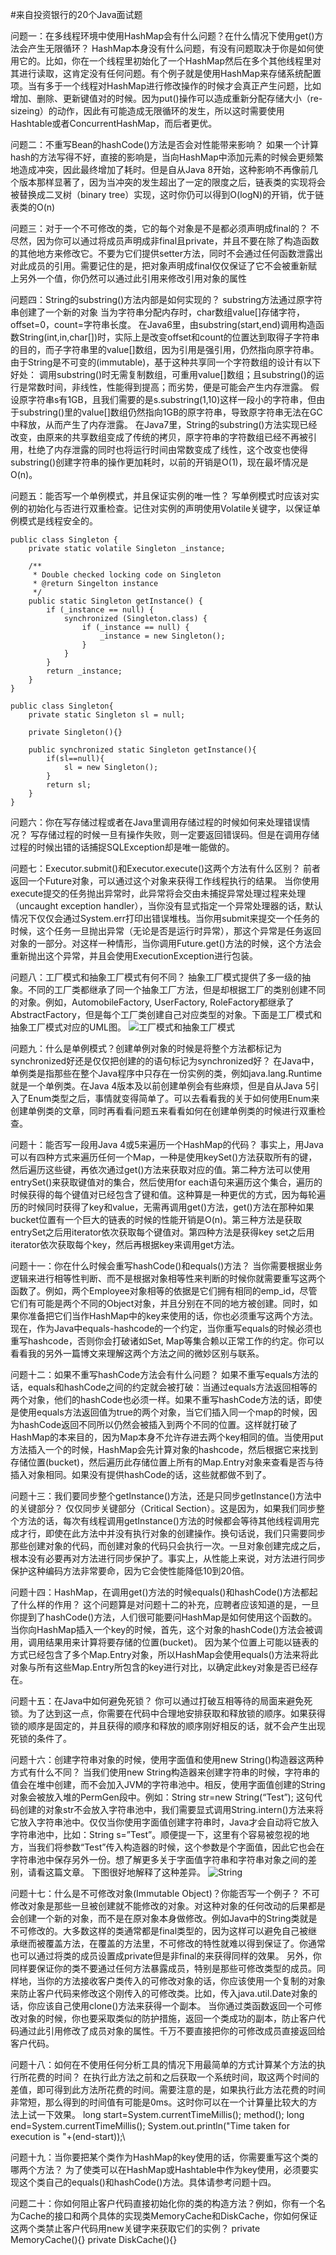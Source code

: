 #来自投资银行的20个Java面试题

问题一：在多线程环境中使用HashMap会有什么问题？在什么情况下使用get()方法会产生无限循环？
HashMap本身没有什么问题，有没有问题取决于你是如何使用它的。比如，你在一个线程里初始化了一个HashMap然后在多个其他线程里对其进行读取，这肯定没有任何问题。有个例子就是使用HashMap来存储系统配置项。当有多于一个线程对HashMap进行修改操作的时候才会真正产生问题，比如增加、删除、更新键值对的时候。因为put()操作可以造成重新分配存储大小（re-sizeing）的动作，因此有可能造成无限循环的发生，所以这时需要使用Hashtable或者ConcurrentHashMap，而后者更优。

问题二：不重写Bean的hashCode()方法是否会对性能带来影响？
如果一个计算hash的方法写得不好，直接的影响是，当向HashMap中添加元素的时候会更频繁地造成冲突，因此最终增加了耗时。但是自从Java 8开始，这种影响不再像前几个版本那样显著了，因为当冲突的发生超出了一定的限度之后，链表类的实现将会被替换成二叉树（binary tree）实现，这时你仍可以得到O(logN)的开销，优于链表类的O(n)

问题三：对于一个不可修改的类，它的每个对象是不是都必须声明成final的？
不尽然，因为你可以通过将成员声明成非final且private，并且不要在除了构造函数的其他地方来修改它。不要为它们提供setter方法，同时不会通过任何函数泄露出对此成员的引用。需要记住的是，把对象声明成final仅仅保证了它不会被重新赋上另外一个值，你仍然可以通过此引用来修改引用对象的属性

问题四：String的substring()方法内部是如何实现的？
substring方法通过原字符串创建了一个新的对象
当为字符串分配内存时，char数组value[]存储字符，offset=0，count=字符串长度。
在Java6里，由substring(start,end)调用构造函数String(int,in,char[])时，实际上是改变offset和count的位置达到取得子字符串的目的，而子字符串里的value[]数组，因为引用是强引用，仍然指向原字符串。
由于String是不可变的(immutable)，基于这种共享同一个字符数组的设计有以下好处： 调用substring()时无需复制数组，可重用value[]数组；且substring()的运行是常数时间，非线性，性能得到提高；而劣势，便是可能会产生内存泄露。
假设原字符串s有1GB，且我们需要的是s.substring(1,10)这样一段小的字符串，但由于substring()里的value[]数组仍然指向1GB的原字符串，导致原字符串无法在GC中释放，从而产生了内存泄露。
在Java7里，String的substring()方法实现已经改变，由原来的共享数组变成了传统的拷贝，原字符串的字符数组已经不再被引用，杜绝了内存泄露的同时也将运行时间由常数变成了线性，这个改变也使得substring()创建字符串的操作更加耗时，以前的开销是O(1)，现在最坏情况是O(n)。

问题五：能否写一个单例模式，并且保证实例的唯一性？
写单例模式时应该对实例的初始化与否进行双重检查。记住对实例的声明使用Volatile关键字，以保证单例模式是线程安全的。

	public class Singleton {
	    private static volatile Singleton _instance;
	
	    /**
	     * Double checked locking code on Singleton
	     * @return Singelton instance
	     */
	    public static Singleton getInstance() {
	        if (_instance == null) {
	            synchronized (Singleton.class) {
	                if (_instance == null) {
	                    _instance = new Singleton();
	                }
	            }
	        }
	        return _instance;
	    }
	}
	
	public class Singleton{
		private static Singleton sl = null;
	
		private Singleton(){}
	
		public synchronized static Singleton getInstance(){
			if(sl==null){
				sl = new Singleton();
			}
			return sl;
		}
	}

问题六：你在写存储过程或者在Java里调用存储过程的时候如何来处理错误情况？
写存储过程的时候一旦有操作失败，则一定要返回错误码。但是在调用存储过程的时候出错的话捕捉SQLException却是唯一能做的。

问题七：Executor.submit()和Executor.execute()这两个方法有什么区别？
前者返回一个Future对象，可以通过这个对象来获得工作线程执行的结果。
当你使用execute提交的任务抛出异常时，此异常将会交由未捕捉异常处理过程来处理（uncaught exception handler），当你没有显式指定一个异常处理器的话，默认情况下仅仅会通过System.err打印出错误堆栈。当你用submit来提交一个任务的时候，这个任务一旦抛出异常（无论是否是运行时异常），那这个异常是任务返回对象的一部分。对这样一种情形，当你调用Future.get()方法的时候，这个方法会重新抛出这个异常，并且会使用ExecutionException进行包装。

问题八：工厂模式和抽象工厂模式有何不同？
抽象工厂模式提供了多一级的抽象。不同的工厂类都继承了同一个抽象工厂方法，但是却根据工厂的类别创建不同的对象。例如，AutomobileFactory, UserFactory, RoleFactory都继承了AbstractFactory，但是每个工厂类创建自己对应类型的对象。下面是工厂模式和抽象工厂模式对应的UML图。
![](./工厂模式和抽象工厂模式.jpg '工厂模式和抽象工厂模式')

问题九：什么是单例模式？创建单例对象的时候是将整个方法都标记为synchronized好还是仅仅把创建的的语句标记为synchronized好？
在Java中，单例类是指那些在整个Java程序中只存在一份实例的类，例如java.lang.Runtime就是一个单例类。在Java 4版本及以前创建单例会有些麻烦，但是自从Java 5引入了Enum类型之后，事情就变得简单了。可以去看看我的关于如何使用Enum来创建单例类的文章，同时再看看问题五来看看如何在创建单例类的时候进行双重检查。

问题十：能否写一段用Java 4或5来遍历一个HashMap的代码？
事实上，用Java可以有四种方式来遍历任何一个Map，一种是使用keySet()方法获取所有的键，然后遍历这些键，再依次通过get()方法来获取对应的值。第二种方法可以使用entrySet()来获取键值对的集合，然后使用for each语句来遍历这个集合，遍历的时候获得的每个键值对已经包含了键和值。这种算是一种更优的方式，因为每轮遍历的时候同时获得了key和value，无需再调用get()方法，get()方法在那种如果bucket位置有一个巨大的链表的时候的性能开销是O(n)。第三种方法是获取entrySet之后用iterator依次获取每个键值对。第四种方法是获得key set之后用iterator依次获取每个key，然后再根据key来调用get方法。

问题十一：你在什么时候会重写hashCode()和equals()方法？
当你需要根据业务逻辑来进行相等性判断、而不是根据对象相等性来判断的时候你就需要重写这两个函数了。例如，两个Employee对象相等的依据是它们拥有相同的emp_id，尽管它们有可能是两个不同的Object对象，并且分别在不同的地方被创建。同时，如果你准备把它们当作HashMap中的key来使用的话，你也必须重写这两个方法。现在，作为Java中equals-hashcode的一个约定，当你重写equals的时候必须也重写hashcode，否则你会打破诸如Set, Map等集合赖以正常工作的约定。你可以看看我的另外一篇博文来理解这两个方法之间的微妙区别与联系。

问题十二：如果不重写hashCode方法会有什么问题？
如果不重写equals方法的话，equals和hashCode之间的约定就会被打破：当通过equals方法返回相等的两个对象，他们的hashCode也必须一样。如果不重写hashCode方法的话，即使是使用equals方法返回值为true的两个对象，当它们插入同一个map的时候，因为hashCode返回不同所以仍然会被插入到两个不同的位置。这样就打破了HashMap的本来目的，因为Map本身不允许存进去两个key相同的值。当使用put方法插入一个的时候，HashMap会先计算对象的hashcode，然后根据它来找到存储位置(bucket)，然后遍历此存储位置上所有的Map.Entry对象来查看是否与待插入对象相同。如果没有提供hashCode的话，这些就都做不到了。

问题十三：我们要同步整个getInstance()方法，还是只同步getInstance()方法中的关键部分？
仅仅同步关键部分（Critical Section）。这是因为，如果我们同步整个方法的话，每次有线程调用getInstance()方法的时候都会等待其他线程调用完成才行，即使在此方法中并没有执行对象的创建操作。换句话说，我们只需要同步那些创建对象的代码，而创建对象的代码只会执行一次。一旦对象创建完成之后，根本没有必要再对方法进行同步保护了。事实上，从性能上来说，对方法进行同步保护这种编码方法非常要命，因为它会使性能降低10到20倍。

问题十四：HashMap，在调用get()方法的时候equals()和hashCode()方法都起了什么样的作用？
这个问题算是对问题十二的补充，应聘者应该知道的是，一旦你提到了hashCode()方法，人们很可能要问HashMap是如何使用这个函数的。当你向HashMap插入一个key的时候，首先，这个对象的hashCode()方法会被调用，调用结果用来计算将要存储的位置(bucket)。
因为某个位置上可能以链表的方式已经包含了多个Map.Entry对象，所以HashMap会使用equals()方法来将此对象与所有这些Map.Entry所包含的key进行对比，以确定此key对象是否已经存在。

问题十五：在Java中如何避免死锁？
你可以通过打破互相等待的局面来避免死锁。为了达到这一点，你需要在代码中合理地安排获取和释放锁的顺序。如果获得锁的顺序是固定的，并且获得的顺序和释放的顺序刚好相反的话，就不会产生出现死锁的条件了。

问题十六：创建字符串对象的时候，使用字面值和使用new String()构造器这两种方式有什么不同？
当我们使用new String构造器来创建字符串的时候，字符串的值会在堆中创建，而不会加入JVM的字符串池中。相反，使用字面值创建的String对象会被放入堆的PermGen段中。例如：String str=new String(“Test”);
这句代码创建的对象str不会放入字符串池中，我们需要显式调用String.intern()方法来将它放入字符串池中。仅仅当你使用字面值创建字符串时，Java才会自动将它放入字符串池中，比如：String s=”Test”。顺便提一下，这里有个容易被忽视的地方，当我们将参数“Test”传入构造器的时候，这个参数是个字面值，因此它也会在字符串池中保存另外一份。想了解更多关于字面值字符串和字符串对象之间的差别，请看这篇文章。
下图很好地解释了这种差异。
![](./String.jpg 'String')

问题十七：什么是不可修改对象(Immutable Object)？你能否写一个例子？
不可修改对象是那些一旦被创建就不能修改的对象。对这种对象的任何改动的后果都是会创建一个新的对象，而不是在原对象本身做修改。例如Java中的String类就是不可修改的。大多数这样的类通常都是final类型的，因为这样可以避免自己被继承继而被覆盖方法，在覆盖的方法里，不可修改的特性就难以得到保证了。你通常也可以通过将类的成员设置成private但是非final的来获得同样的效果。
另外，你同样要保证你的类不要通过任何方法暴露成员，特别是那些可修改类型的成员。同样地，当你的方法接收客户类传入的可修改对象的话，你应该使用一个复制的对象来防止客户代码来修改这个刚传入的可修改类。比如，传入java.util.Date对象的话，你应该自己使用clone()方法来获得一个副本。
当你通过类函数返回一个可修改对象的时候，你也要采取类似的防护措施，返回一个类成功的副本，防止客户代码通过此引用修改了成员对象的属性。千万不要直接把你的可修改成员直接返回给客户代码。

问题十八：如何在不使用任何分析工具的情况下用最简单的方式计算某个方法的执行所花费的时间？
在执行此方法之前和之后获取一个系统时间，取这两个时间的差值，即可得到此方法所花费的时间。需要注意的是，如果执行此方法花费的时间非常短，那么得到的时间值有可能是0ms。这时你可以在一个计算量比较大的方法上试一下效果。
long start=System.currentTimeMillis();
method();
long end=System.currentTimeMillis();
System.out.println("Time taken for execution is "+(end-start));\

问题十九：当你要把某个类作为HashMap的key使用的话，你需要重写这个类的哪两个方法？
为了使类可以在HashMap或Hashtable中作为key使用，必须要实现这个类自己的equals()和hashCode()方法。具体请参考问题十四。

问题二十：你如何阻止客户代码直接初始化你的类的构造方法？例如，你有一个名为Cache的接口和两个具体的实现类MemoryCache和DiskCache，你如何保证这两个类禁止客户代码用new关键字来获取它们的实例？
private MemoryCache(){}
private DiskCache(){}

